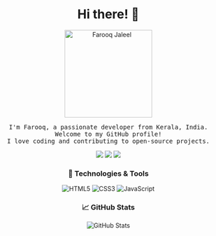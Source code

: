 <h1 align="center">Hi there! 👋</h1>

<p align="center">
  <img src="https://i.ibb.co/9NN2c7H/1616687683131.jpg" alt="Farooq Jaleel" width="200">
</p>

<p align="center">
  <samp>
    I'm Farooq, a passionate developer from Kerala, India. Welcome to my GitHub profile!
    <br>I love coding and contributing to open-source projects.
  </samp>
</p>

<p align="center">
  <a href="https://www.linkedin.com/in/farooq-j-868b37121//"><img src="https://img.shields.io/badge/LinkedIn-FarooqJaleel-blue"></a>
  <a href="https://twitter.com/jinn911"><img src="https://img.shields.io/badge/Twitter-@YourTwitter-blue"></a>
  <a href="https://instagram.com/farooq.j_"><img src="https://img.shields.io/badge/Instagram-farooq.j_-brightgreen"></a>
</p>

<h3 align="center"> 🔧 Technologies & Tools</h3>

<p align="center">
  <img src="https://img.shields.io/badge/HTML5-E34F26?logo=html5&logoColor=white" alt="HTML5">
  <img src="https://img.shields.io/badge/CSS3-1572B6?logo=css3&logoColor=white" alt="CSS3">
  <img src="https://img.shields.io/badge/JavaScript-F7DF1E?logo=javascript&logoColor=black" alt="JavaScript">
</p>

<h3 align="center"> 📈 GitHub Stats</h3>

<p align="center">
  <img src="https://github-readme-stats.vercel.app/api?username=farooqjaleel&show_icons=true&theme=radical" alt="GitHub Stats">
</p>
